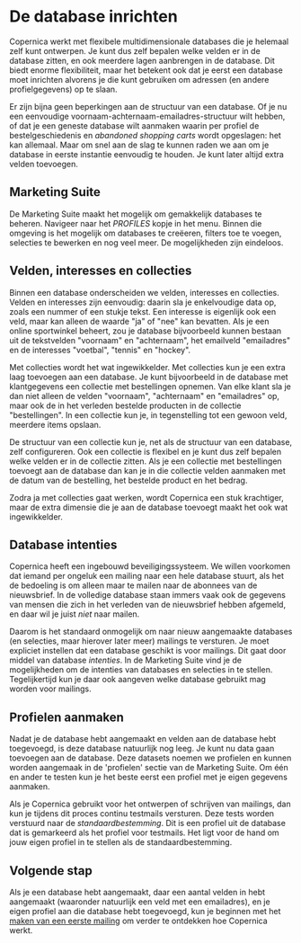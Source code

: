 De database inrichten
=====================

Copernica werkt met flexibele multidimensionale databases die je helemaal zelf
kunt ontwerpen. Je kunt dus zelf bepalen welke velden er in de database zitten,
en ook meerdere lagen aanbrengen in de database. Dit biedt enorme flexibiliteit, 
maar het betekent ook dat je eerst een database moet inrichten alvorens je die 
kunt gebruiken om adressen (en andere profielgegevens) op te slaan.

Er zijn bijna geen beperkingen aan de structuur van een database. Of je nu
een eenvoudige voornaam-achternaam-emailadres-structuur wilt hebben, of
dat je een geneste database wilt aanmaken waarin per profiel de bestelgeschiedenis
en *abandoned shopping carts* wordt opgeslagen: het kan allemaal. Maar om
snel aan de slag te kunnen raden we aan om je database in eerste instantie
eenvoudig te houden. Je kunt later altijd extra velden toevoegen.


Marketing Suite
---------------------------------------

De Marketing Suite maakt het mogelijk om gemakkelijk databases te beheren. 
Navigeer naar het *PROFILES* kopje in het menu.
Binnen die omgeving is het mogelijk om databases te creëeren, filters toe te voegen, 
selecties te bewerken en nog veel meer. De mogelijkheden zijn eindeloos.


Velden, interesses en collecties
--------------------------------

Binnen een database onderscheiden we velden, interesses en collecties. Velden
en interesses zijn eenvoudig: daarin sla je enkelvoudige data op, zoals een 
nummer of een stukje tekst. Een interesse is eigenlijk ook een veld, maar kan 
alleen de waarde "ja" of "nee" kan bevatten. Als je een online sportwinkel 
beheert, zou je database bijvoorbeeld kunnen bestaan uit de tekstvelden "voornaam" en
"achternaam", het emailveld "emailadres" en de interesses "voetbal", "tennis"
en "hockey".

Met collecties wordt het wat ingewikkelder. Met collecties kun je een extra laag 
toevoegen aan een database. Je kunt bijvoorbeeld in de database met klantgegevens
een collectie met bestellingen opnemen. Van elke klant sla je dan niet alleen
de velden "voornaam", "achternaam" en "emailadres" op, maar ook de in het verleden
bestelde producten in de collectie "bestellingen". In een collectie kun je, in
tegenstelling tot een gewoon veld, meerdere items opslaan.

De structuur van een collectie kun je, net als de structuur van een database, 
zelf configureren. Ook een collectie is flexibel en je kunt dus zelf
bepalen welke velden er in de collectie zitten. Als je een collectie met
bestellingen toevoegt aan de database dan kan je in die collectie
velden aanmaken met de datum van de bestelling, het bestelde product en
het bedrag. 

Zodra ja met collecties gaat werken, wordt Copernica een stuk krachtiger, maar
de extra dimensie die je aan de database toevoegt maakt het ook wat ingewikkelder.


Database intenties
------------------

Copernica heeft een ingebouwd beveiligingssysteem. We willen voorkomen dat iemand
per ongeluk een mailing naar een hele database stuurt, als het de bedoeling
is om alleen maar te mailen naar de abonnees van de nieuwsbrief. In de volledige
database staan immers vaak ook de gegevens van mensen die zich in het
verleden van de nieuwsbrief hebben afgemeld, en daar wil je juist *niet*
naar mailen.

Daarom is het standaard onmogelijk om naar nieuw aangemaakte databases (en
selecties, maar hierover later meer) mailings te versturen. Je moet
expliciet instellen dat een database geschikt is voor mailings. Dit gaat door
middel van database *intenties*. In de Marketing Suite vind je de mogelijkheden 
om de intenties van databases en selecties in te stellen. Tegelijkertijd kun je daar 
ook aangeven welke database gebruikt mag worden voor mailings.


Profielen aanmaken
------------------

Nadat je de database hebt aangemaakt en velden aan de database hebt toegevoegd,
is deze database natuurlijk nog leeg. Je kunt nu data gaan toevoegen aan de
database. Deze datasets noemen we profielen en kunnen worden aangemaak in de 'profielen'
sectie van de Marketing Suite. Om één en ander te testen kun je het beste eerst een 
profiel met je eigen gegevens aanmaken.

Als je Copernica gebruikt voor het ontwerpen of schrijven van mailings, dan
kun je tijdens dit proces continu testmails versturen. Deze tests worden 
verstuurd naar de *standaardbestemming*. Dit is een profiel uit de database
dat is gemarkeerd als het profiel voor testmails. Het ligt voor de hand om
jouw eigen profiel in te stellen als de standaardbestemming.


Volgende stap
-------------

Als je een database hebt aangemaakt, daar een aantal velden in hebt aangemaakt 
(waaronder natuurlijk een veld met een emailadres), en je eigen profiel aan
die database hebt toegevoegd, kun je beginnen met het 
[maken van een eerste mailing](quick-mailing-guide) om verder te ontdekken 
hoe Copernica werkt.

